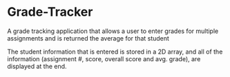 # Grade-Tracker
A grade tracking application that allows a user to enter grades for multiple assignments and is returned the average for that student

The student information that is entered is stored in a 2D array, and all of the information (assignment #, score, overall score and avg. grade), are displayed
at the end. 
